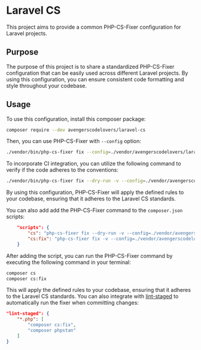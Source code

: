 # Laravel CS

This project aims to provide a common PHP-CS-Fixer configuration for Laravel projects.

## Purpose

The purpose of this project is to share a standardized PHP-CS-Fixer configuration that can be easily used across different Laravel projects. By using this configuration, you can ensure consistent code formatting and style throughout your codebase.

## Usage

To use this configuration, install this composer package:

```bash
composer require --dev avengerscodelovers/laravel-cs
```

Then, you can use PHP-CS-Fixer with `--config` option:

```bash
./vendor/bin/php-cs-fixer fix --config=./vendor/avengerscodelovers/laravel-cs/.php-cs-fixer.dist.php
```
To incorporate CI integration, you can utilize the following command to verify if the code adheres to the conventions:

```bash
./vendor/bin/php-cs-fixer fix --dry-run -v --config=./vendor/avengerscodelovers/laravel-cs/.php-cs-fixer.dist.php
```

By using this configuration, PHP-CS-Fixer will apply the defined rules to your codebase, ensuring that it adheres to the Laravel CS standards.

You can also add add the PHP-CS-Fixer command to the `composer.json` scripts:

```json
    "scripts": {
        "cs": "php-cs-fixer fix --dry-run -v --config=./vendor/avengerscodelovers/laravel-cs/.php-cs-fixer.dist.php",
        "cs:fix": "php-cs-fixer fix -v --config=./vendor/avengerscodelovers/laravel-cs/.php-cs-fixer.dist.php",
    }
```

After adding the script, you can run the PHP-CS-Fixer command by executing the following command in your terminal:

```bash
composer cs
composer cs:fix
```

This will apply the defined rules to your codebase, ensuring that it adheres to the Laravel CS standards.
You can also integrate with [lint-staged](https://github.com/lint-staged/lint-staged) to automatically run the fixer when committing changes:

```json
"lint-staged": {
    "*.php": [
        "composer cs:fix",
        "composer phpstan"
    ]
}
```